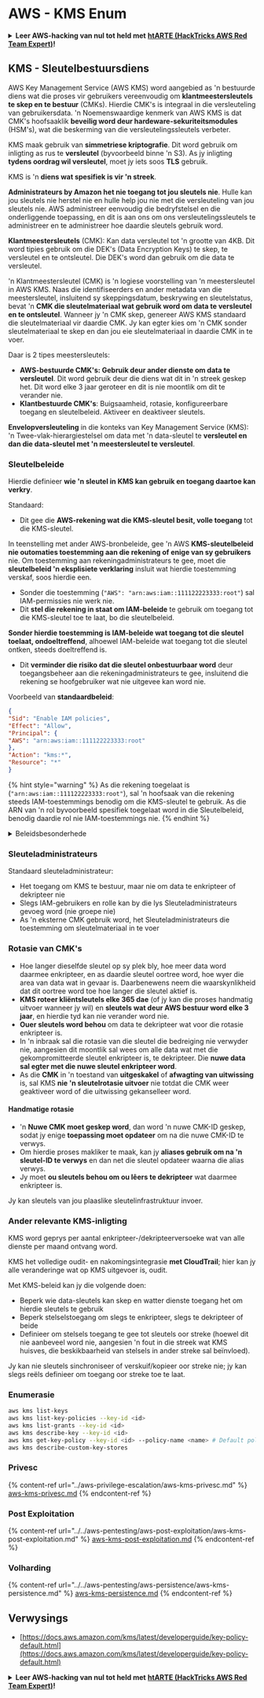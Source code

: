 # AWS - KMS Enum

<details>

<summary><strong>Leer AWS-hacking van nul tot held met</strong> <a href="https://training.hacktricks.xyz/courses/arte"><strong>htARTE (HackTricks AWS Red Team Expert)</strong></a><strong>!</strong></summary>

Ander maniere om HackTricks te ondersteun:

* As jy jou **maatskappy geadverteer wil sien in HackTricks** of **HackTricks in PDF wil aflaai**, kyk na die [**SUBSCRIPTION PLANS**](https://github.com/sponsors/carlospolop)!
* Kry die [**amptelike PEASS & HackTricks swag**](https://peass.creator-spring.com)
* Ontdek [**The PEASS Family**](https://opensea.io/collection/the-peass-family), ons versameling eksklusiewe [**NFTs**](https://opensea.io/collection/the-peass-family)
* **Sluit aan by die** 💬 [**Discord-groep**](https://discord.gg/hRep4RUj7f) of die [**telegram-groep**](https://t.me/peass) of **volg** ons op **Twitter** 🐦 [**@hacktricks_live**](https://twitter.com/hacktricks_live)**.**
* **Deel jou hacktruuks deur PR's in te dien by die** [**HackTricks**](https://github.com/carlospolop/hacktricks) en [**HackTricks Cloud**](https://github.com/carlospolop/hacktricks-cloud) github-repos.

</details>

## KMS - Sleutelbestuursdiens

AWS Key Management Service (AWS KMS) word aangebied as 'n bestuurde diens wat die proses vir gebruikers vereenvoudig om **klantmeestersleutels te skep en te bestuur** (CMKs). Hierdie CMK's is integraal in die versleuteling van gebruikersdata. 'n Noemenswaardige kenmerk van AWS KMS is dat CMK's hoofsaaklik **beveilig word deur hardeware-sekuriteitsmodules** (HSM's), wat die beskerming van die versleutelingssleutels verbeter.

KMS maak gebruik van **simmetriese kriptografie**. Dit word gebruik om inligting as rus te **versleutel** (byvoorbeeld binne 'n S3). As jy inligting **tydens oordrag wil versleutel**, moet jy iets soos **TLS** gebruik.

KMS is 'n **diens wat spesifiek is vir 'n streek**.

**Administrateurs by Amazon het nie toegang tot jou sleutels nie**. Hulle kan jou sleutels nie herstel nie en hulle help jou nie met die versleuteling van jou sleutels nie. AWS administreer eenvoudig die bedryfstelsel en die onderliggende toepassing, en dit is aan ons om ons versleutelingssleutels te administreer en te administreer hoe daardie sleutels gebruik word.

**Klantmeestersleutels** (CMK): Kan data versleutel tot 'n grootte van 4KB. Dit word tipies gebruik om die DEK's (Data Encryption Keys) te skep, te versleutel en te ontsleutel. Die DEK's word dan gebruik om die data te versleutel.

'n Klantmeestersleutel (CMK) is 'n logiese voorstelling van 'n meestersleutel in AWS KMS. Naas die identifiseerders en ander metadata van die meestersleutel, insluitend sy skeppingsdatum, beskrywing en sleutelstatus, bevat 'n **CMK die sleutelmateriaal wat gebruik word om data te versleutel en te ontsleutel**. Wanneer jy 'n CMK skep, genereer AWS KMS standaard die sleutelmateriaal vir daardie CMK. Jy kan egter kies om 'n CMK sonder sleutelmateriaal te skep en dan jou eie sleutelmateriaal in daardie CMK in te voer.

Daar is 2 tipes meestersleutels:

* **AWS-bestuurde CMK's: Gebruik deur ander dienste om data te versleutel**. Dit word gebruik deur die diens wat dit in 'n streek geskep het. Dit word elke 3 jaar geroteer en dit is nie moontlik om dit te verander nie.
* **Klantbestuurde CMK's**: Buigsaamheid, rotasie, konfigureerbare toegang en sleutelbeleid. Aktiveer en deaktiveer sleutels.

**Envelopversleuteling** in die konteks van Key Management Service (KMS): 'n Twee-vlak-hierargiestelsel om data met 'n data-sleutel te **versleutel en dan die data-sleutel met 'n meestersleutel te versleutel**.

### Sleutelbeleide

Hierdie definieer **wie 'n sleutel in KMS kan gebruik en toegang daartoe kan verkry**.

Standaard:

* Dit gee die **AWS-rekening wat die KMS-sleutel besit, volle toegang** tot die KMS-sleutel.

In teenstelling met ander AWS-bronbeleide, gee 'n AWS **KMS-sleutelbeleid nie outomaties toestemming aan die rekening of enige van sy gebruikers** nie. Om toestemming aan rekeningadministrateurs te gee, moet die **sleutelbeleid 'n eksplisiete verklaring** insluit wat hierdie toestemming verskaf, soos hierdie een.

* Sonder die toestemming (`"AWS": "arn:aws:iam::111122223333:root"`) sal IAM-permissies nie werk nie.
* Dit **stel die rekening in staat om IAM-beleide** te gebruik om toegang tot die KMS-sleutel toe te laat, bo die sleutelbeleid.

**Sonder hierdie toestemming is IAM-beleide wat toegang tot die sleutel toelaat, ondoeltreffend**, alhoewel IAM-beleide wat toegang tot die sleutel ontken, steeds doeltreffend is.
* Dit **verminder die risiko dat die sleutel onbestuurbaar word** deur toegangsbeheer aan die rekeningadministrateurs te gee, insluitend die rekening se hoofgebruiker wat nie uitgevee kan word nie.

Voorbeeld van **standaardbeleid**:
```json
{
"Sid": "Enable IAM policies",
"Effect": "Allow",
"Principal": {
"AWS": "arn:aws:iam::111122223333:root"
},
"Action": "kms:*",
"Resource": "*"
}
```
{% hint style="warning" %}
As die rekening toegelaat is (`"arn:aws:iam::111122223333:root"`), sal 'n hoofsaak van die rekening steeds IAM-toestemmings benodig om die KMS-sleutel te gebruik. As die ARN van 'n rol byvoorbeeld spesifiek toegelaat word in die Sleutelbeleid, benodig daardie rol nie IAM-toestemmings nie.
{% endhint %}

<details>

<summary>Beleidsbesonderhede</summary>

Eienskappe van 'n beleid:

* JSON-gebaseerde dokument
* Hulpbron --> Beïnvloede hulpbronne (kan "\*" wees)
* Aksie --> kms:Encrypt, kms:Decrypt, kms:CreateGrant ... (toestemmings)
* Effek --> Toelaat/Weier
* Hoofsaak --> arn wat geaffekteer word
* Voorwaardes (opsioneel) --> Voorwaarde om die toestemmings te gee

Toekennings:

* Toelaat om jou toestemmings aan 'n ander AWS-hoofsaak binne jou AWS-rekening te delegeer. Jy moet hulle skep met behulp van die AWS KMS API's. Dit kan die CMK-identifiseerder, die begunstigde hoofsaak en die vereiste vlak van bedrywighede (Decrypt, Encrypt, GenerateDataKey...) aandui.
* Nadat die toekenning geskep is, word 'n GrantToken en 'n GratID uitgereik.

Toegang:

* Via **sleutelbeleid** -- As dit bestaan, het dit **voorrang** bo die IAM-beleid
* Via **IAM-beleid**
* Via **toekennings**

</details>

### Sleuteladministrateurs

Standaard sleuteladministrateur:

* Het toegang om KMS te bestuur, maar nie om data te enkripteer of dekripteer nie
* Slegs IAM-gebruikers en rolle kan by die lys Sleuteladministrateurs gevoeg word (nie groepe nie)
* As 'n eksterne CMK gebruik word, het Sleuteladministrateurs die toestemming om sleutelmateriaal in te voer

### Rotasie van CMK's

* Hoe langer dieselfde sleutel op sy plek bly, hoe meer data word daarmee enkripteer, en as daardie sleutel oortree word, hoe wyer die area van data wat in gevaar is. Daarbenewens neem die waarskynlikheid dat dit oortree word toe hoe langer die sleutel aktief is.
* **KMS roteer kliëntsleutels elke 365 dae** (of jy kan die proses handmatig uitvoer wanneer jy wil) en **sleutels wat deur AWS bestuur word elke 3 jaar**, en hierdie tyd kan nie verander word nie.
* **Ouer sleutels word behou** om data te dekripteer wat voor die rotasie enkripteer is.
* In 'n inbraak sal die rotasie van die sleutel die bedreiging nie verwyder nie, aangesien dit moontlik sal wees om alle data wat met die gekompromitteerde sleutel enkripteer is, te dekripteer. Die **nuwe data sal egter met die nuwe sleutel enkripteer word**.
* As die **CMK** in 'n toestand van **uitgeskakel** of **afwagting van uitwissing** is, sal KMS **nie 'n sleutelrotasie uitvoer** nie totdat die CMK weer geaktiveer word of die uitwissing gekanselleer word.

#### Handmatige rotasie

* 'n **Nuwe CMK moet geskep word**, dan word 'n nuwe CMK-ID geskep, sodat jy enige **toepassing moet opdateer** om na die nuwe CMK-ID te verwys.
* Om hierdie proses makliker te maak, kan jy **aliases gebruik om na 'n sleutel-ID te verwys** en dan net die sleutel opdateer waarna die alias verwys.
* Jy moet **ou sleutels behou om ou lêers te dekripteer** wat daarmee enkripteer is.

Jy kan sleutels van jou plaaslike sleutelinfrastruktuur invoer.

### Ander relevante KMS-inligting

KMS word geprys per aantal enkripteer-/dekripteerversoeke wat van alle dienste per maand ontvang word.

KMS het volledige oudit- en nakomingsintegrasie **met CloudTrail**; hier kan jy alle veranderinge wat op KMS uitgevoer is, oudit.

Met KMS-beleid kan jy die volgende doen:

* Beperk wie data-sleutels kan skep en watter dienste toegang het om hierdie sleutels te gebruik
* Beperk stelselstoegang om slegs te enkripteer, slegs te dekripteer of beide
* Definieer om stelsels toegang te gee tot sleutels oor streke (hoewel dit nie aanbeveel word nie, aangesien 'n fout in die streek wat KMS huisves, die beskikbaarheid van stelsels in ander streke sal beïnvloed).

Jy kan nie sleutels sinchroniseer of verskuif/kopieer oor streke nie; jy kan slegs reëls definieer om toegang oor streke toe te laat.

### Enumerasie
```bash
aws kms list-keys
aws kms list-key-policies --key-id <id>
aws kms list-grants --key-id <id>
aws kms describe-key --key-id <id>
aws kms get-key-policy --key-id <id> --policy-name <name> # Default policy name is "default"
aws kms describe-custom-key-stores
```
### Privesc

{% content-ref url="../aws-privilege-escalation/aws-kms-privesc.md" %}
[aws-kms-privesc.md](../aws-privilege-escalation/aws-kms-privesc.md)
{% endcontent-ref %}

### Post Exploitation

{% content-ref url="../../aws-pentesting/aws-post-exploitation/aws-kms-post-exploitation.md" %}
[aws-kms-post-exploitation.md](../../aws-pentesting/aws-post-exploitation/aws-kms-post-exploitation.md)
{% endcontent-ref %}

### Volharding

{% content-ref url="../../aws-pentesting/aws-persistence/aws-kms-persistence.md" %}
[aws-kms-persistence.md](../../aws-pentesting/aws-persistence/aws-kms-persistence.md)
{% endcontent-ref %}

## Verwysings

* [https://docs.aws.amazon.com/kms/latest/developerguide/key-policy-default.html](https://docs.aws.amazon.com/kms/latest/developerguide/key-policy-default.html)

<details>

<summary><strong>Leer AWS-hacking van nul tot held met</strong> <a href="https://training.hacktricks.xyz/courses/arte"><strong>htARTE (HackTricks AWS Red Team Expert)</strong></a><strong>!</strong></summary>

Ander maniere om HackTricks te ondersteun:

* As jy jou **maatskappy in HackTricks wil adverteer** of **HackTricks in PDF wil aflaai**, kyk na die [**SUBSCRIPTION PLANS**](https://github.com/sponsors/carlospolop)!
* Kry die [**amptelike PEASS & HackTricks swag**](https://peass.creator-spring.com)
* Ontdek [**The PEASS Family**](https://opensea.io/collection/the-peass-family), ons versameling eksklusiewe [**NFTs**](https://opensea.io/collection/the-peass-family)
* **Sluit aan by die** 💬 [**Discord-groep**](https://discord.gg/hRep4RUj7f) of die [**telegram-groep**](https://t.me/peass) of **volg** ons op **Twitter** 🐦 [**@hacktricks_live**](https://twitter.com/hacktricks_live)**.**
* **Deel jou hacking-truuks deur PR's in te dien by die** [**HackTricks**](https://github.com/carlospolop/hacktricks) en [**HackTricks Cloud**](https://github.com/carlospolop/hacktricks-cloud) github-repos.

</details>
